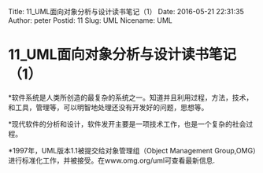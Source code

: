 ﻿Title: 11_UML面向对象分析与设计读书笔记（1）
Date: 2016-05-21 22:31:35
Author: peter
Postid: 11
Slug: UML
Nicename: UML

# 11_UML面向对象分析与设计读书笔记（1）

*软件系统是人类所创造的最复杂的系统之一。知道并且利用过程，方法，技术，和工具，管理等，可以明智地处理还没有开发好的问题，思想等。

*现代软件的分析和设计，软件发开主要是一项技术工作，也是一个复杂的社会过程。

*1997年，UML版本1.1被提交给对象管理组（Object Management Group,OMG）进行标准化工作，并被接受。在www.omg.org/uml可查看最新信息.



